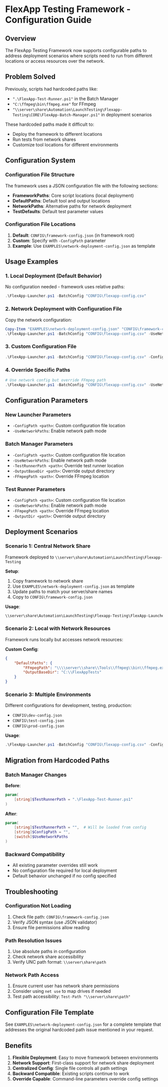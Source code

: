 # FlexApp Testing Framework - Configuration Guide

## Overview

The FlexApp Testing Framework now supports configurable paths to address deployment scenarios where scripts need to run from different locations or access resources over the network.

## Problem Solved

Previously, scripts had hardcoded paths like:
- `".\FlexApp-Test-Runner.ps1"` in the Batch Manager
- `"C:\ffmpeg\bin\ffmpeg.exe"` for FFmpeg
- `"\\server\share\Automation\LaunchTesting\Flexapp-Testing\CORE\FlexApp-Batch-Manager.ps1"` in deployment scenarios

These hardcoded paths made it difficult to:
- Deploy the framework to different locations
- Run tests from network shares
- Customize tool locations for different environments

## Configuration System

### Configuration File Structure

The framework uses a JSON configuration file with the following sections:

- **FrameworkPaths**: Core script locations (local deployment)
- **DefaultPaths**: Default tool and output locations
- **NetworkPaths**: Alternative paths for network deployment
- **TestDefaults**: Default test parameter values

### Configuration File Locations

1. **Default**: `CONFIG\framework-config.json` (in framework root)
2. **Custom**: Specify with `-ConfigPath` parameter
3. **Example**: Use `EXAMPLES\network-deployment-config.json` as template

## Usage Examples

### 1. Local Deployment (Default Behavior)

No configuration needed - framework uses relative paths:

```powershell
.\FlexApp-Launcher.ps1 -BatchConfig "CONFIG\flexapp-config.csv"
```

### 2. Network Deployment with Configuration File

Copy the network configuration:

```powershell
Copy-Item "EXAMPLES\network-deployment-config.json" "CONFIG\framework-config.json"
.\FlexApp-Launcher.ps1 -BatchConfig "CONFIG\flexapp-config.csv" -UseNetworkPaths
```

### 3. Custom Configuration File

```powershell
.\FlexApp-Launcher.ps1 -BatchConfig "CONFIG\flexapp-config.csv" -ConfigPath ".\custom-config.json" -UseNetworkPaths
```

### 4. Override Specific Paths

```powershell
# Use network config but override FFmpeg path
.\FlexApp-Launcher.ps1 -BatchConfig "CONFIG\flexapp-config.csv" -UseNetworkPaths -FFmpegPath "C:\Tools\ffmpeg\bin\ffmpeg.exe"
```

## Configuration Parameters

### New Launcher Parameters

- `-ConfigPath <path>`: Custom configuration file location
- `-UseNetworkPaths`: Enable network path mode

### Batch Manager Parameters

- `-ConfigPath <path>`: Custom configuration file location  
- `-UseNetworkPaths`: Enable network path mode
- `-TestRunnerPath <path>`: Override test runner location
- `-OutputBaseDir <path>`: Override output directory
- `-FFmpegPath <path>`: Override FFmpeg location

### Test Runner Parameters

- `-ConfigPath <path>`: Custom configuration file location
- `-UseNetworkPaths`: Enable network path mode
- `-FFmpegPath <path>`: Override FFmpeg location
- `-OutputDir <path>`: Override output directory

## Deployment Scenarios

### Scenario 1: Central Network Share

Framework deployed to `\\server\share\Automation\LaunchTesting\Flexapp-Testing`

**Setup**:
1. Copy framework to network share
2. Use `EXAMPLES\network-deployment-config.json` as template
3. Update paths to match your server/share names
4. Copy to `CONFIG\framework-config.json`

**Usage**:
```powershell
\\server\share\Automation\LaunchTesting\Flexapp-Testing\FlexApp-Launcher.ps1 -BatchConfig "CONFIG\flexapp-config.csv" -UseNetworkPaths
```

### Scenario 2: Local with Network Resources

Framework runs locally but accesses network resources:

**Custom Config**:
```json
{
    "DefaultPaths": {
        "FFmpegPath": "\\\\server\\share\\Tools\\ffmpeg\\bin\\ffmpeg.exe",
        "OutputBaseDir": "C:\\FlexAppTests"
    }
}
```

### Scenario 3: Multiple Environments

Different configurations for development, testing, production:

- `CONFIG\dev-config.json`
- `CONFIG\test-config.json`  
- `CONFIG\prod-config.json`

**Usage**:
```powershell
.\FlexApp-Launcher.ps1 -BatchConfig "CONFIG\flexapp-config.csv" -ConfigPath "CONFIG\prod-config.json"
```

## Migration from Hardcoded Paths

### Batch Manager Changes

**Before**:
```powershell
param(
    [string]$TestRunnerPath = ".\FlexApp-Test-Runner.ps1"
)
```

**After**:
```powershell
param(
    [string]$TestRunnerPath = "",  # Will be loaded from config
    [string]$ConfigPath = "",
    [switch]$UseNetworkPaths
)
```

### Backward Compatibility

- All existing parameter overrides still work
- No configuration file required for local deployment
- Default behavior unchanged if no config specified

## Troubleshooting

### Configuration Not Loading

1. Check file path: `CONFIG\framework-config.json`
2. Verify JSON syntax (use JSON validator)
3. Ensure file permissions allow reading

### Path Resolution Issues

1. Use absolute paths in configuration
2. Check network share accessibility
3. Verify UNC path format: `\\server\share\path`

### Network Path Access

1. Ensure current user has network share permissions
2. Consider using `net use` to map drives if needed
3. Test path accessibility: `Test-Path "\\server\share\path"`

## Configuration File Template

See `EXAMPLES\network-deployment-config.json` for a complete template that addresses the original hardcoded path issue mentioned in your request.

## Benefits

1. **Flexible Deployment**: Easy to move framework between environments
2. **Network Support**: First-class support for network share deployment
3. **Centralized Config**: Single file controls all path settings
4. **Backward Compatible**: Existing scripts continue to work
5. **Override Capable**: Command-line parameters override config settings
